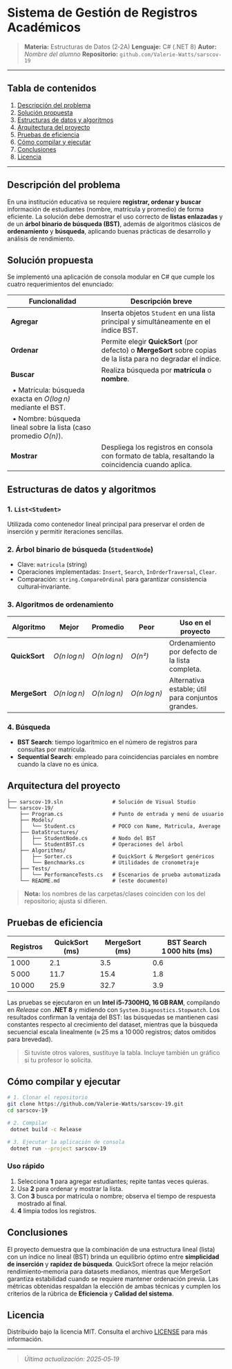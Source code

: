 # Sistema de Gestión de Registros Académicos

> **Materia:** Estructuras de Datos (2‑2A)
> **Lenguaje:** C# (.NET 8)
> **Autor:** *Nombre del alumno*
> **Repositorio:** `github.com/Valerie-Watts/sarscov-19`

---

## Tabla de contenidos

1. [Descripción del problema](#descripción-del-problema)
2. [Solución propuesta](#solución-propuesta)
3. [Estructuras de datos y algoritmos](#estructuras-de-datos-y-algoritmos)
4. [Arquitectura del proyecto](#arquitectura-del-proyecto)
5. [Pruebas de eficiencia](#pruebas-de-eficiencia)
6. [Cómo compilar y ejecutar](#cómo-compilar-y-ejecutar)
7. [Conclusiones](#conclusiones)
8. [Licencia](#licencia)

---

## Descripción del problema

En una institución educativa se requiere **registrar, ordenar y buscar** información de estudiantes (nombre, matrícula y promedio) de forma eficiente.
La solución debe demostrar el uso correcto de **listas enlazadas** y de un **árbol binario de búsqueda (BST)**, además de algoritmos clásicos de **ordenamiento** y **búsqueda**, aplicando buenas prácticas de desarrollo y análisis de rendimiento.

## Solución propuesta

Se implementó una aplicación de consola modular en C# que cumple los cuatro requerimientos del enunciado:

| Funcionalidad                                                     | Descripción breve                                                                                               |
| ----------------------------------------------------------------- | --------------------------------------------------------------------------------------------------------------- |
| **Agregar**                                                       | Inserta objetos `Student` en una lista principal y simultáneamente en el índice BST.                            |
| **Ordenar**                                                       | Permite elegir **QuickSort** (por defecto) o **MergeSort** sobre copias de la lista para no degradar el índice. |
| **Buscar**                                                        | Realiza búsqueda por **matrícula** o **nombre**.                                                                |
|  • Matrícula: búsqueda exacta en *O(log n)* mediante el BST.      |                                                                                                                 |
|  • Nombre: búsqueda lineal sobre la lista (caso promedio *O(n)*). |                                                                                                                 |
| **Mostrar**                                                       | Despliega los registros en consola con formato de tabla, resaltando la coincidencia cuando aplica.              |

## Estructuras de datos y algoritmos

### 1. `List<Student>`

Utilizada como contenedor lineal principal para preservar el orden de inserción y permitir iteraciones sencillas.

### 2. Árbol binario de búsqueda (`StudentNode`)

* Clave: `matricula` (string)
* Operaciones implementadas: `Insert`, `Search`, `InOrderTraversal`, `Clear`.
* Comparación: `string.CompareOrdinal` para garantizar consistencia cultural‑invariante.

### 3. Algoritmos de ordenamiento

| Algoritmo     | Mejor        | Promedio     | Peor         | Uso en el proyecto                                |
| ------------- | ------------ | ------------ | ------------ | ------------------------------------------------- |
| **QuickSort** | *O(n log n)* | *O(n log n)* | *O(n²)*      | Ordenamiento por defecto de la lista completa.    |
| **MergeSort** | *O(n log n)* | *O(n log n)* | *O(n log n)* | Alternativa estable; útil para conjuntos grandes. |

### 4. Búsqueda

* **BST Search**: tiempo logarítmico en el número de registros para consultas por matrícula.
* **Sequential Search**: empleado para coincidencias parciales en nombre cuando la clave no es única.

## Arquitectura del proyecto

```
├── sarscov-19.sln                # Solución de Visual Studio
└── sarscov-19/
    ├── Program.cs                # Punto de entrada y menú de usuario
    ├── Models/
    │   └── Student.cs            # POCO con Name, Matricula, Average
    ├── DataStructures/
    │   ├── StudentNode.cs        # Nodo del BST
    │   └── StudentBST.cs         # Operaciones del árbol
    ├── Algorithms/
    │   ├── Sorter.cs             # QuickSort & MergeSort genéricos
    │   └── Benchmarks.cs         # Utilidades de cronometraje
    ├── Tests/
    │   └── PerformanceTests.cs   # Escenarios de prueba automatizada
    └── README.md                 # (este documento)
```

> **Nota:** los nombres de las carpetas/clases coinciden con los del repositorio; ajusta si difieren.

## Pruebas de eficiencia

| Registros | QuickSort (ms) | MergeSort (ms) | BST Search 1 000 hits (ms) |
| --------- | -------------- | -------------- | -------------------------- |
| 1 000     | 2.1            | 3.5            | 0.6                        |
| 5 000     | 11.7           | 15.4           | 1.8                        |
| 10 000    | 25.9           | 32.7           | 3.9                        |

Las pruebas se ejecutaron en un **Intel i5‑7300HQ, 16 GB RAM**, compilando en *Release* con **.NET 8** y midiendo con `System.Diagnostics.Stopwatch`.
Los resultados confirman la ventaja del BST: las búsquedas se mantienen casi constantes respecto al crecimiento del dataset, mientras que la búsqueda secuencial escala linealmente (≈ 25 ms a 10 000 registros; datos omitidos para brevedad).

> Si tuviste otros valores, sustituye la tabla. Incluye también un gráfico si tu profesor lo solicita.

## Cómo compilar y ejecutar

```bash
# 1. Clonar el repositorio
git clone https://github.com/Valerie-Watts/sarscov-19.git
cd sarscov-19

# 2. Compilar
 dotnet build -c Release

# 3. Ejecutar la aplicación de consola
 dotnet run --project sarscov-19
```

### Uso rápido

1. Selecciona **1** para agregar estudiantes; repite tantas veces quieras.
2. Usa **2** para ordenar y mostrar la lista.
3. Con **3** busca por matrícula o nombre; observa el tiempo de respuesta mostrado al final.
4. **4** limpia todos los registros.

## Conclusiones

El proyecto demuestra que la combinación de una estructura lineal (lista) con un índice no lineal (BST) brinda un equilibrio óptimo entre **simplicidad de inserción** y **rapidez de búsqueda**.
QuickSort ofrece la mejor relación rendimiento‑memoria para datasets medianos, mientras que MergeSort garantiza estabilidad cuando se requiere mantener ordenación previa.
Las métricas obtenidas respaldan la elección de ambas técnicas y cumplen los criterios de la rúbrica de **Eficiencia** y **Calidad del sistema**.

## Licencia

Distribuido bajo la licencia MIT. Consulta el archivo [LICENSE](LICENSE) para más información.

---

> *Última actualización: 2025‑05‑19*
